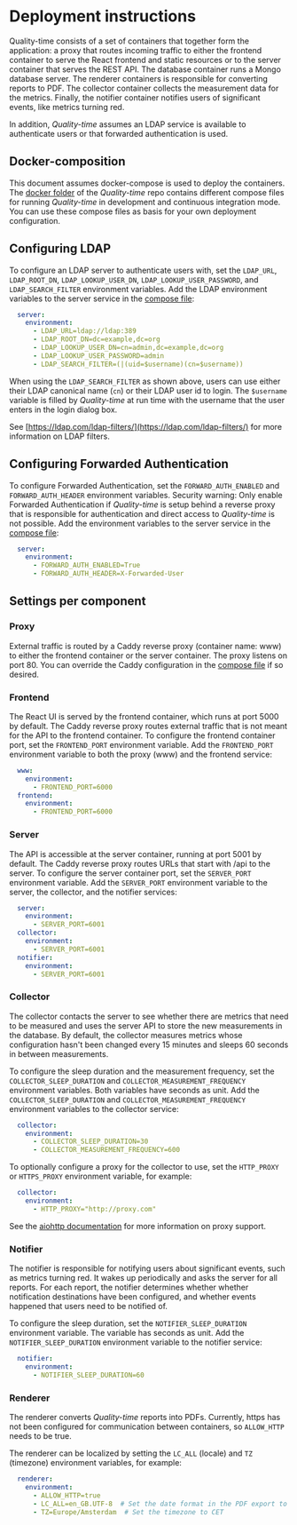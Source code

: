 # Deployment instructions

Quality-time consists of a set of containers that together form the application: a proxy that routes incoming traffic to either the frontend container to serve the React frontend and static resources or to the server container that serves the REST API. The database container runs a Mongo database server. The renderer containers is responsible for converting reports to PDF. The collector container collects the measurement data for the metrics. Finally, the notifier container notifies users of significant events, like metrics turning red.

In addition, *Quality-time* assumes an LDAP service is available to authenticate users or that forwarded authentication is used.

## Docker-composition

This document assumes docker-compose is used to deploy the containers. The [docker folder](https://github.com/ICTU/quality-time/tree/master/docker) of the *Quality-time* repo contains different compose files for running *Quality-time* in development and continuous integration mode. You can use these compose files as basis for your own deployment configuration.

## Configuring LDAP

To configure an LDAP server to authenticate users with, set the `LDAP_URL`, `LDAP_ROOT_DN`, `LDAP_LOOKUP_USER_DN`, `LDAP_LOOKUP_USER_PASSWORD`, and `LDAP_SEARCH_FILTER` environment variables. Add the LDAP environment variables to the server service in the [compose file](https://github.com/ICTU/quality-time/blob/master/docker/docker-compose.yml):

```yaml
  server:
    environment:
      - LDAP_URL=ldap://ldap:389
      - LDAP_ROOT_DN=dc=example,dc=org
      - LDAP_LOOKUP_USER_DN=cn=admin,dc=example,dc=org
      - LDAP_LOOKUP_USER_PASSWORD=admin
      - LDAP_SEARCH_FILTER=(|(uid=$username)(cn=$username))
```

When using the `LDAP_SEARCH_FILTER` as shown above, users can use either their LDAP canonical name (`cn`) or their LDAP user id to login. The `$username` variable is filled by *Quality-time* at run time with the username that the user enters in the login dialog box.

See [https://ldap.com/ldap-filters/](https://ldap.com/ldap-filters/) for more information on LDAP filters.

## Configuring Forwarded Authentication

To configure Forwarded Authentication, set the `FORWARD_AUTH_ENABLED` and `FORWARD_AUTH_HEADER` environment variables. Security warning: Only enable Forwarded Authentication if *Quality-time* is setup behind a reverse proxy that is responsible for authentication and direct access to *Quality-time* is not possible. Add the environment variables to the server service in the [compose file](https://github.com/ICTU/quality-time/blob/master/docker/docker-compose.yml):

```yaml
  server:
    environment:
      - FORWARD_AUTH_ENABLED=True
      - FORWARD_AUTH_HEADER=X-Forwarded-User
```

## Settings per component

### Proxy

External traffic is routed by a Caddy reverse proxy (container name: www) to either the frontend container or the server container. The proxy listens on port 80. You can override the Caddy configuration in the [compose file](https://github.com/ICTU/quality-time/blob/master/docker/docker-compose.yml) if so desired.

### Frontend

The React UI is served by the frontend container, which runs at port 5000 by default. The Caddy reverse proxy routes external traffic that is not meant for the API to the frontend container. To configure the frontend container port, set the `FRONTEND_PORT` environment variable. Add the `FRONTEND_PORT` environment variable to both the proxy (www) and the frontend service:

```yaml
  www:
    environment:
      - FRONTEND_PORT=6000
  frontend:
    environment:
      - FRONTEND_PORT=6000
```

### Server

The API is accessible at the server container, running at port 5001 by default. The Caddy reverse proxy routes URLs that start with /api to the server. To configure the server container port, set the `SERVER_PORT` environment variable. Add the `SERVER_PORT` environment variable to the server, the collector, and the notifier services:

```yaml
  server:
    environment:
      - SERVER_PORT=6001
  collector:
    environment:
      - SERVER_PORT=6001
  notifier:
    environment:
      - SERVER_PORT=6001
```

### Collector

The collector contacts the server to see whether there are metrics that need to be measured and uses the server API to store the new measurements in the database. By default, the collector measures metrics whose configuration hasn't been changed every 15 minutes and sleeps 60 seconds in between measurements.

To configure the sleep duration and the measurement frequency, set the `COLLECTOR_SLEEP_DURATION` and `COLLECTOR_MEASUREMENT_FREQUENCY` environment variables. Both variables have seconds as unit. Add the `COLLECTOR_SLEEP_DURATION` and `COLLECTOR_MEASUREMENT_FREQUENCY` environment variables to the collector service:

```yaml
  collector:
    environment:
      - COLLECTOR_SLEEP_DURATION=30
      - COLLECTOR_MEASUREMENT_FREQUENCY=600
```

To optionally configure a proxy for the collector to use, set the `HTTP_PROXY` or `HTTPS_PROXY` environment variable, for example:

```yaml
  collector:
    environment:
      - HTTP_PROXY="http://proxy.com"
```

See the [aiohttp documentation](https://docs.aiohttp.org/en/stable/client_advanced.html#proxy-support) for more information on proxy support.

### Notifier

The notifier is responsible for notifying users about significant events, such as metrics turning red. It wakes up periodically and asks the server for all reports. For each report, the notifier determines whether whether notification destinations have been configured, and whether events happened that users need to be notified of.

To configure the sleep duration, set the `NOTIFIER_SLEEP_DURATION` environment variable. The variable has seconds as unit. Add the `NOTIFIER_SLEEP_DURATION` environment variable to the notifier service:

```yaml
  notifier:
    environment:
      - NOTIFIER_SLEEP_DURATION=60
```

### Renderer

The renderer converts *Quality-time* reports into PDFs. Currently, https has not been configured for communication between containers, so `ALLOW_HTTP` needs to be true.

The renderer can be localized by setting the `LC_ALL` (locale) and `TZ` (timezone) environment variables, for example:

```yaml
  renderer:
    environment:
      - ALLOW_HTTP=true
      - LC_ALL=en_GB.UTF-8  # Set the date format in the PDF export to DD-MM-YYYY
      - TZ=Europe/Amsterdam  # Set the timezone to CET
```
